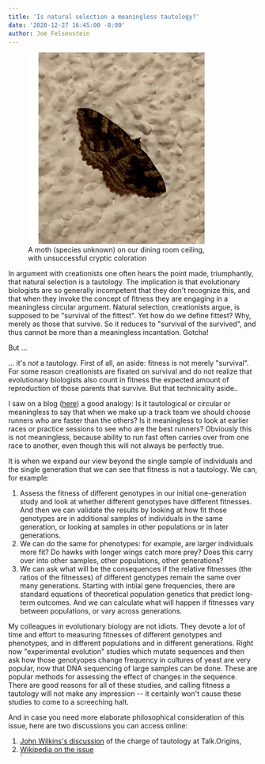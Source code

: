 ```yaml
---
title: 'Is natural selection a meaningless tautology?'
date: '2020-12-27 16:45:00 -8:00'
author: Joe Felsenstein
---
```


<figure>
<img src="/uploads/2020/mothceiling.png" alt="Image of Moth on ceiling"/>
<figcaption>A moth (species unknown) on our dining room ceiling,<br> with 
unsuccessful cryptic coloration</figcaption>
</figure>
<p>
In argument with creationists one often hears the point made, triumphantly,
that natural selection is a tautology.  The implication is that evolutionary
biologists are so generally incompetent that they don't recognize this, and that
when they invoke the concept of fitness they are engaging in a meaningless
circular argument.  Natural selection, creationists argue, is supposed to be "survival
of the fittest".  Yet how do we define fittest?  Why, merely as those that
survive.  So it reduces to "survival of the survived", and thus cannot be
more than a meaningless incantation.  Gotcha!
<p>
But ...
<p>
<!--more-->
<p>
... it's <em>not</em> a tautology.  First of all, an aside: fitness is not merely "survival".  For some reason creationists are fixated on survival and do not realize that
evolutionary biologists also count in fitness the expected amount of reproduction of
those parents that survive.  But that technicality aside..
<p>
I saw on a blog (<a href="http://theskepticalzone.com/wp/is-darwinian-evolution-teleonomic/comment-page-4/#comment-104569">here</a>) a good analogy:
Is it tautological or circular or meaningless
to say that when we make up a track team we should choose runners who are
faster than the others?  Is it meaningless to look at earlier races or practice
sessions to see who are the best runners?  Obviously this is not meaningless, because ability to run fast often carries over from one race to another, even though
this will not always be perfectly true.
<P>
It is when we expand our view beyond the single sample of individuals and the single generation that we can see that fitness is not a tautology.  We can, for
example:
<p>
<ol>
<li> Assess the fitness of different genotypes in our initial one-generation study
and look at whether different genotypes have different fitnesses.  And then we
can validate the results by looking at how fit those genotypes are in additional
samples of individuals in the same generation, or looking at samples in other populations or in later generations.</li>
<li> We can do the same for phenotypes: for example, are larger individuals more
fit?  Do hawks with longer wings catch more prey?  Does this carry over into
other samples, other populations, other generations?</li>
<li> We can ask what will be the consequences if the relative fitnesses (the ratios of the fitnesses) of different genotypes remain the same over many generations. Starting with intiial gene frequencies, there are standard equations of
theoretical population genetics that predict long-term outcomes. And we can
calculate what will happen if fitnesses vary between populations, or vary across generations.</li>
</ol>
<p>
  My colleagues in evolutionary biology are not idiots.  They devote a <em>lot</em> of time and effort to measuring fitnesses of different genotypes and phenotypes, and in different populations and in different generations.  Right now "experimental evolution" studies which mutate sequences and then ask how those genotyopes
change frequency in cultures of yeast are very popular, now that DNA sequencing
of large samples can be done. These are popular methods for assessing the
effect of changes in the sequence.  There are good reasons for all of these studies,
and calling fitness a tautology will not make any impression -- it certainly
won't cause these studies to come to a screeching halt.
<p>
And in case you need more elaborate philosophical consideration of this issue,
here are two discussions you can access online:
<ol>
<li><a href="http://www.talkorigins.org/faqs/evolphil/tautology.html">John Wilkins's discussion</a> of the charge of tautology at Talk.Origins,</li>
<li><a href="https://en.wikipedia.org/wiki/Survival_of_the_fittest#Tautology">Wikipedia on the issue</a></li>`
</ol>

